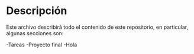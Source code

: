 #  Descripción

Este archivo describirá todo el contenido de este repositorio, en particular, algunas secciones son:

-Tareas
-Proyecto final
-Hola
